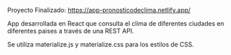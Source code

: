 Proyecto Finalizado: https://app-pronosticodeclima.netlify.app/

App desarrollada en React que consulta el clima de diferentes ciudades en diferentes paises a través de una REST API.

Se utiliza materialize.js y materialize.css para los estilos de CSS.
